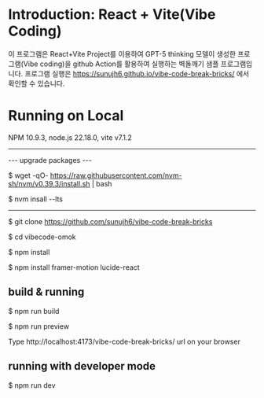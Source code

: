 # Introduction: React + Vite(Vibe Coding)
이 프로그램은 React+Vite Project를 이용하여 GPT-5 thinking 모델이 생성한 프로그램(Vibe coding)을 github Action를 활용하여 실행하는 벽돌깨기 샘플 프로그램입니다. 
프로그램 실행은 https://sunujh6.github.io/vibe-code-break-bricks/ 에서 확인할 수 있습니다. 

# Running on Local

NPM 10.9.3, node.js 22.18.0, vite v7.1.2

-------
--- upgrade packages ---

$ wget -qO- https://raw.githubusercontent.com/nvm-sh/nvm/v0.39.3/install.sh | bash

$ nvm insall --lts

-------

$ git clone https://github.com/sunujh6/vibe-code-break-bricks

$ cd vibecode-omok

$ npm install 

$ npm install framer-motion lucide-react

## build & running

$ npm run build

$ npm run preview

Type http://localhost:4173/vibe-code-break-bricks/ url on your browser

## running with developer mode

$ npm run dev
